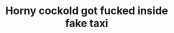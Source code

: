 ---
layout: post
title: Horny cockold got fucked inside fake taxi
duration: '10:08'
view: 256
rate: 2
video: 'https://flashservice.xvideos.com/embedframe/23715234'
priority: 0.9
changefreq: daily
---